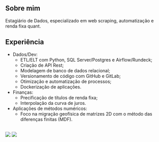 ## Sobre mim

Estagiário de Dados, especializado em web scraping, automatização e renda fixa quant.

## Experiência

* Dados/Dev:
  * ETL/ELT com Python, SQL Server/Postgres e Airflow/Rundeck;
  * Criação de API Rest;
  * Modelagem de banco de dados relacional;
  * Versionamento de código com GitHub e GitLab;
  * Otimização e automatização de processos;
  * Dockerização de aplicações.
* Finanças:
  * Precificação de títulos de renda fixa;
  * Interpolação da curva de juros.
* Aplicações de métodos numéricos:
  * Foco na migração geofísica de matrizes 2D com o método das diferenças finitas (MDF).

<br>
<div> 
  <a href = "mailto:marcelo.cardozo.cg@gmail.com"><img src="https://img.shields.io/badge/-Gmail-%23333?style=for-the-badge&logo=gmail&logoColor=white" target="_blank"></a>
  <a href="https://www.linkedin.com/in/marcelo-cardozo-312520187/" target="_blank"><img src="https://img.shields.io/badge/-LinkedIn-%230077B5?style=for-the-badge&logo=linkedin&logoColor=white" target="_blank"></a> 
</div>
